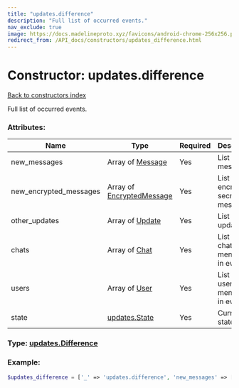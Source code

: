 ```yaml
---
title: "updates.difference"
description: "Full list of occurred events."
nav_exclude: true
image: https://docs.madelineproto.xyz/favicons/android-chrome-256x256.png
redirect_from: /API_docs/constructors/updates_difference.html
---
```

# Constructor: updates.difference  
[Back to constructors index](/API_docs/constructors/index.md)



Full list of occurred events.

### Attributes:

| Name     |    Type       | Required | Description |
|----------|---------------|----------|-------------|
|new\_messages|Array of [Message](/API_docs/types/Message.md) | Yes|List of new messages|
|new\_encrypted\_messages|Array of [EncryptedMessage](/API_docs/types/EncryptedMessage.md) | Yes|List of new encrypted secret chat messages|
|other\_updates|Array of [Update](/API_docs/types/Update.md) | Yes|List of updates|
|chats|Array of [Chat](/API_docs/types/Chat.md) | Yes|List of chats mentioned in events|
|users|Array of [User](/API_docs/types/User.md) | Yes|List of users mentioned in events|
|state|[updates.State](/API_docs/constructors/updates.State.md) | Yes|Current state|



### Type: [updates.Difference](/API_docs/types/updates.Difference.md)


### Example:

```php
$updates_difference = ['_' => 'updates.difference', 'new_messages' => [Message, Message], 'new_encrypted_messages' => [EncryptedMessage, EncryptedMessage], 'other_updates' => [Update, Update], 'chats' => [Chat, Chat], 'users' => [User, User], 'state' => updates.State];
```  
